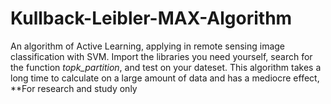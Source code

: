 # Kullback-Leibler-MAX-Algorithm
An algorithm of Active Learning, applying in remote sensing image classification with SVM.
Import the libraries you need yourself, search for the function *topk_partition*, and test on your dateset.
This algorithm takes a long time to calculate on a large amount of data and has a mediocre effect, **For research and study only
